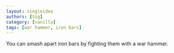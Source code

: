 ```yaml
---
layout: singleidea
authors: [Sig]
category: [vanilla]
tags: [war hammer, iron bars]
---
```

You can smash apart iron bars by fighting them with a war hammer.
